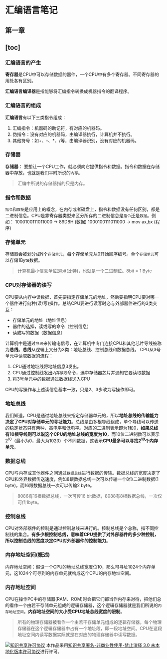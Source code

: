 # 汇编语言笔记
## 第一章
[toc]
---

### 汇编语言的产生

**寄存器**是CPU中可以存储数据的器件，一个CPU中有多个寄存器。不同寄存器的用处各有区别。

**汇编语言编译器**是指能够将汇编指令转换成机器指令的翻译程序。

### 汇编语言的组成

**汇编语言**有以下三类指令组成：
1. 汇编指令：机器码的助记符，有对应的机器码。
2. 伪指令：没有对应的机器码，由编译器执行，计算机并不执行。
3. 其他符号：如+、-、*、/等，由编译器识别，没有对应的机器码。

### 存储器

**存储器**： 要想让一个CPU工作，就必须向它提供指令和数据。指令和数据在存储器中存放，也就是我们平时所说的`内存`。
>汇编中所说的存储器指的只是内存。

### 指令和数据

`指令`和`数据`是应用上的概念，在内存或者磁盘上，指令和数据没有任何区别，都是二进制信息。CPU是靠寄存器类型来区分所存的二进制信息是`指令`还是`数据`。例如：
1000100111011000 -> 89D8H (数据)
1000100111011000 -> mov ax,bx (程序)

### 存储单元

存储器会被划分成N个`存储单元`，每个存储单元从0开始顺序编号。单个`存储单元`可以存储1Byte数据。
>计算机最小信息单位是bit(比特)，也就是一个二进制位。8bit = 1 Byte

### CPU对存储器的读写

CPU要从内存中读数据，首先要指定存储单元的地址，然后要指明CPU要对哪一个器件进行何种(读/写)操作。总结CPU要进行读写时必与外部器件进行的3类交互：
* 存储单元的地址（地址信息）
* 器件的选择，读或写的命令（控制信息）
* 读或写的数据（数据信息）

计算机中是通过`导线`来传输电信号，在计算机中专门连接CPU和其他芯片导线被称为**总线**。**总线**从逻辑上又分为3类：地址总线、控制总线和数据总线。
CPU从3号单元中读取数据的流程：

1. CPU通过地址线将地址信息3发出。
2. CPU通过控制线发出`内存读取`命令，选中存储器芯片并通知它要读取数据
3. 将3号单元中的数据通过数据线送入CPU

CPU的写操作与上述读信息基本一致，只是2、3步改为写操作即可。

### 地址总线

我们知道，CPU是通过地址总线来指定存储器单元的，所以**地址总线的传输能力决定了CPU对存储单元的寻址能力**。总线是由多根导线组成，单个导线可以传送的稳定状态只有两种，高电平和低电平。对应的二进制表示即为1和0，**如果总线有10根导线则可以说这个CPU的地址总线的宽度为10**，而10位二进制数可以表示2<sup>10</sup>（最小为0，最大为1023）个不同数据，这表示**CPU最多可以寻找2<sup>10</sup>个内存单元**。

### 数据总线

CPU与内存或其他器件之间通过`数据总线`进行数据的传输。数据总线的宽度决定了CPU和外界数据传送速度，例如8跟数据总线一次可以传输一个8位二进制数据(1 byte)，而16跟数据总线一次可以传输2 byte。

>8086有16根数据总线，一次可传16 bit数据，8088有8根数据总线，一次仅可传1byte。

### 控制总线

CPU对外部器件的控制是通过控制总线来进行的。控制总线是个总称，指不同控制线的集合。**有多少根控制总线，意味着CPU提供了对外部器件的多少种控制，所以控制总线的宽度决定CPU对外部器件的控制能力**。

### 内存地址空间(概述)

内存地址空间：假设一个CPU的地址总线宽度位10，那么可寻址1024个内存单元，这1024个可寻到的内存单元就构成这个CPU的内存地址空间。

### 内存地址空间

CPU在操作PC中的存储器(RAM、ROM)时会把它们都当作内存来对待，把他们总的看作一个由若干存储单元组成的逻辑存储器，这个逻辑存储器就是我们所说的`内存地址空间`。**内存地址空间的大小受CPU地址总线宽度的限制**。

>所有的物理存储器被看作一个由若干存储单元组成的逻辑存储器，每个物理存储器在这个逻辑存储器中占有一个地址段，即一段地址空间。CPU在这段地址空间内读写数据实际就是在对应的物理存储器中读写数据。

[![知识共享许可协议](https://i.creativecommons.org/l/by-nc-nd/3.0/88x31.png)](http://creativecommons.org/licenses/by-nc-nd/3.0/)
本作品采用[知识共享署名-非商业性使用-禁止演绎 3.0 未本地化版本许可协议](http://creativecommons.org/licenses/by-nc-nd/3.0/)进行许可。